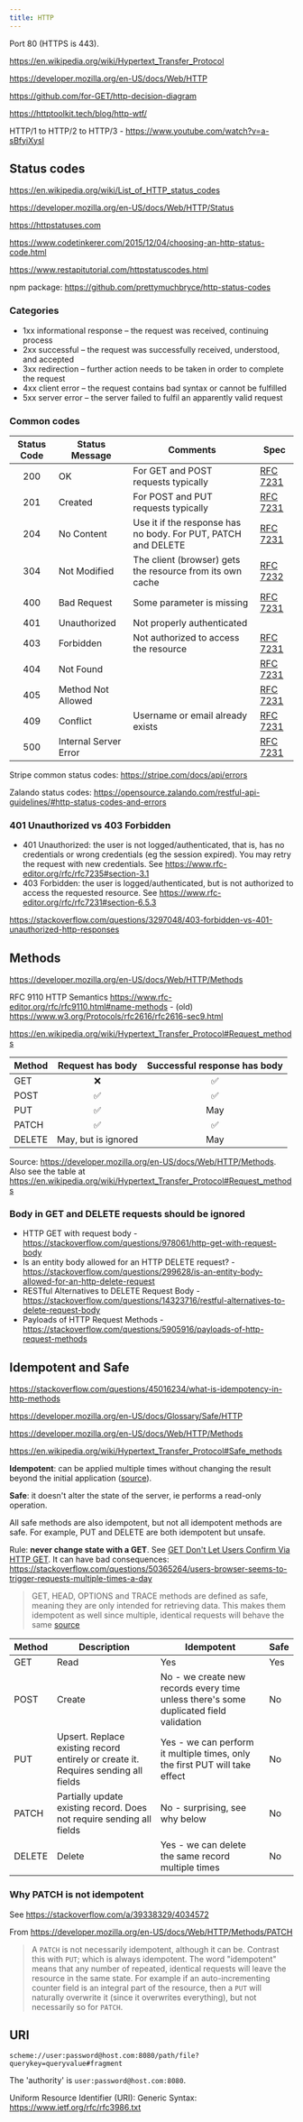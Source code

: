 ```yaml
---
title: HTTP
---
```


Port 80 (HTTPS is 443).

https://en.wikipedia.org/wiki/Hypertext_Transfer_Protocol

https://developer.mozilla.org/en-US/docs/Web/HTTP

https://github.com/for-GET/http-decision-diagram

https://httptoolkit.tech/blog/http-wtf/

HTTP/1 to HTTP/2 to HTTP/3 - https://www.youtube.com/watch?v=a-sBfyiXysI

## Status codes

https://en.wikipedia.org/wiki/List_of_HTTP_status_codes

https://developer.mozilla.org/en-US/docs/Web/HTTP/Status

https://httpstatuses.com

https://www.codetinkerer.com/2015/12/04/choosing-an-http-status-code.html

https://www.restapitutorial.com/httpstatuscodes.html

npm package: https://github.com/prettymuchbryce/http-status-codes

### Categories

- 1xx informational response – the request was received, continuing process
- 2xx successful – the request was successfully received, understood, and accepted
- 3xx redirection – further action needs to be taken in order to complete the request
- 4xx client error – the request contains bad syntax or cannot be fulfilled
- 5xx server error – the server failed to fulfil an apparently valid request

### Common codes

| Status Code | Status Message        | Comments                                                      | Spec                                                         |
| :---------: | --------------------- | ------------------------------------------------------------- | ------------------------------------------------------------ |
|     200     | OK                    | For GET and POST requests typically                           | [RFC 7231](https://httpwg.org/specs/rfc7231.html#status.200) |
|     201     | Created               | For POST and PUT requests typically                           | [RFC 7231](https://httpwg.org/specs/rfc7231.html#status.201) |
|     204     | No Content            | Use it if the response has no body. For PUT, PATCH and DELETE | [RFC 7231](https://httpwg.org/specs/rfc7231.html#status.204) |
|     304     | Not Modified          | The client (browser) gets the resource from its own cache     | [RFC 7232](https://httpwg.org/specs/rfc7232.html#status.304) |
|     400     | Bad Request           | Some parameter is missing                                     | [RFC 7231](https://httpwg.org/specs/rfc7231.html#status.400) |
|     401     | Unauthorized          | Not properly authenticated                                    |                                                              |
|     403     | Forbidden             | Not authorized to access the resource                         | [RFC 7231](https://httpwg.org/specs/rfc7231.html#status.403) |
|     404     | Not Found             |                                                               | [RFC 7231](https://httpwg.org/specs/rfc7231.html#status.404) |
|     405     | Method Not Allowed    |                                                               | [RFC 7231](https://httpwg.org/specs/rfc7231.html#status.405) |
|     409     | Conflict              | Username or email already exists                              | [RFC 7231](https://httpwg.org/specs/rfc7231.html#status.409) |
|     500     | Internal Server Error |                                                               | [RFC 7231](https://httpwg.org/specs/rfc7231.html#status.500) |

Stripe common status codes: https://stripe.com/docs/api/errors

Zalando status codes: https://opensource.zalando.com/restful-api-guidelines/#http-status-codes-and-errors

### 401 Unauthorized vs 403 Forbidden

- 401 Unauthorized: the user is not logged/authenticated, that is, has no credentials or wrong credentials (eg the session expired). You may retry the request with new credentials. See https://www.rfc-editor.org/rfc/rfc7235#section-3.1
- 403 Forbidden: the user is logged/authenticated, but is not authorized to access the requested resource. See https://www.rfc-editor.org/rfc/rfc7231#section-6.5.3

https://stackoverflow.com/questions/3297048/403-forbidden-vs-401-unauthorized-http-responses

## Methods

https://developer.mozilla.org/en-US/docs/Web/HTTP/Methods

RFC 9110 HTTP Semantics https://www.rfc-editor.org/rfc/rfc9110.html#name-methods - (old) https://www.w3.org/Protocols/rfc2616/rfc2616-sec9.html

https://en.wikipedia.org/wiki/Hypertext_Transfer_Protocol#Request_methods

| Method |  Request has body   | Successful response has body |
| ------ | :-----------------: | :--------------------------: |
| GET    |         ❌          |              ✅              |
| POST   |         ✅          |              ✅              |
| PUT    |         ✅          |             May              |
| PATCH  |         ✅          |              ✅              |
| DELETE | May, but is ignored |             May              |

Source: https://developer.mozilla.org/en-US/docs/Web/HTTP/Methods. Also see the table at https://en.wikipedia.org/wiki/Hypertext_Transfer_Protocol#Request_methods

### Body in GET and DELETE requests should be ignored

- HTTP GET with request body - https://stackoverflow.com/questions/978061/http-get-with-request-body
- Is an entity body allowed for an HTTP DELETE request? - https://stackoverflow.com/questions/299628/is-an-entity-body-allowed-for-an-http-delete-request
- RESTful Alternatives to DELETE Request Body - https://stackoverflow.com/questions/14323716/restful-alternatives-to-delete-request-body
- Payloads of HTTP Request Methods - https://stackoverflow.com/questions/5905916/payloads-of-http-request-methods

## Idempotent and Safe

https://stackoverflow.com/questions/45016234/what-is-idempotency-in-http-methods

https://developer.mozilla.org/en-US/docs/Glossary/Safe/HTTP

https://developer.mozilla.org/en-US/docs/Web/HTTP/Methods

https://en.wikipedia.org/wiki/Hypertext_Transfer_Protocol#Safe_methods

**Idempotent**: can be applied multiple times without changing the result beyond the initial application ([source](https://en.wikipedia.org/wiki/Idempotence)).

**Safe**: it doesn't alter the state of the server, ie performs a read-only operation.

All safe methods are also idempotent, but not all idempotent methods are safe. For example, PUT and DELETE are both idempotent but unsafe.

Rule: **never change state with a GET**. See [GET Don't Let Users Confirm Via HTTP GET](https://www.artima.com/weblogs/viewpost.jsp?thread=152805). It can have bad consequences: https://stackoverflow.com/questions/50365264/users-browser-seems-to-trigger-requests-multiple-times-a-day

> GET, HEAD, OPTIONS and TRACE methods are defined as safe, meaning they are only intended for retrieving data. This makes them idempotent as well since multiple, identical requests will behave the same [source](https://stackoverflow.com/a/50368772/4034572)

| Method | Description                                                                        | Idempotent                                                                            | Safe |
| ------ | ---------------------------------------------------------------------------------- | ------------------------------------------------------------------------------------- | ---- |
| GET    | Read                                                                               | Yes                                                                                   | Yes  |
| POST   | Create                                                                             | No - we create new records every time unless there's some duplicated field validation | No   |
| PUT    | Upsert. Replace existing record entirely or create it. Requires sending all fields | Yes - we can perform it multiple times, only the first PUT will take effect           | No   |
| PATCH  | Partially update existing record. Does not require sending all fields              | No - surprising, see why below                                                        | No   |
| DELETE | Delete                                                                             | Yes - we can delete the same record multiple times                                    | No   |

### Why PATCH is not idempotent

See https://stackoverflow.com/a/39338329/4034572

From https://developer.mozilla.org/en-US/docs/Web/HTTP/Methods/PATCH

> A `PATCH` is not necessarily idempotent, although it can be. Contrast this with `PUT`; which is always idempotent. The word "idempotent" means that any number of repeated, identical requests will leave the resource in the same state. For example if an auto-incrementing counter field is an integral part of the resource, then a `PUT` will naturally overwrite it (since it overwrites everything), but not necessarily so for `PATCH`.

## URI

`scheme://user:password@host.com:8080/path/file?querykey=queryvalue#fragment`

The 'authority' is `user:password@host.com:8080`.

Uniform Resource Identifier (URI): Generic Syntax: https://www.ietf.org/rfc/rfc3986.txt
